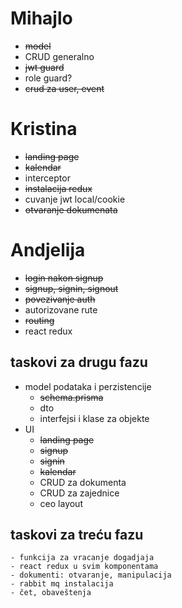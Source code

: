 # Mihajlo
- ~~model~~
- CRUD generalno
- ~~jwt guard~~
- role guard?
- ~~crud za user, event~~


# Kristina
- ~~landing page~~
- ~~kalendar~~
- interceptor
- ~~instalacija redux~~
- cuvanje jwt local/cookie
- ~~otvaranje dokumenata~~

# Andjelija
- ~~login nakon signup~~
- ~~signup, signin, signout~~
- ~~povezivanje auth~~
- autorizovane rute
- ~~routing~~
- react redux



## taskovi za drugu fazu
- model podataka i perzistencije
    - ~~schema.prisma~~
    - dto
    - interfejsi i klase za objekte
- UI
    - ~~landing page~~
    - ~~signup~~
    - ~~signin~~
    - ~~kalendar~~
    - CRUD za dokumenta
    - CRUD za zajednice
    - ceo layout
      
## taskovi za treću fazu
    - funkcija za vracanje dogadjaja
    - react redux u svim komponentama
    - dokumenti: otvaranje, manipulacija
    - rabbit mq instalacija
    - čet, obaveštenja

